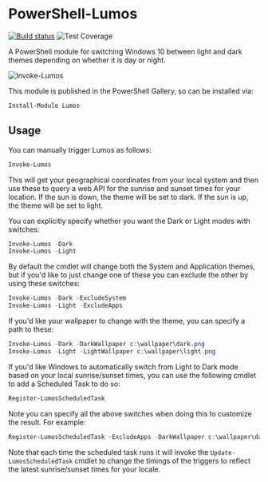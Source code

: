 # PowerShell-Lumos

[![Build status](https://ci.appveyor.com/api/projects/status/awhysa8j9ftgh3an?svg=true)](https://ci.appveyor.com/project/markwragg/powershell-influx) ![Test Coverage](https://img.shields.io/badge/coverage-0%25-red.svg?maxAge=60)

A PowerShell module for switching Windows 10 between light and dark themes depending on whether it is day or night.

![Invoke-Lumos](Invoke-Lumos.gif)

This module is published in the PowerShell Gallery, so can be installed via:

```PowerShell
Install-Module Lumos
```

## Usage

You can manually trigger Lumos as follows:

```PowerShell
Invoke-Lumos
```

This will get your geographical coordinates from your local system and then use these to query a web API for the sunrise and sunset times for your location.
If the sun is down, the theme will be set to dark.
If the sun is up, the theme will be set to light.

You can explicitly specify whether you want the Dark or Light modes with switches:

```PowerShell
Invoke-Lumos -Dark
Invoke-Lumos -Light
```

By default the cmdlet will change both the System and Application themes, but if you'd like to just change one of these you can exclude the other by using these switches:

```PowerShell
Invoke-Lumos -Dark -ExcludeSystem
Invoke-Lumos -Light -ExcludeApps
```

If you'd like your wallpaper to change with the theme, you can specify a path to these:

```PowerShell
Invoke-Lumos -Dark -DarkWallpaper c:\wallpaper\dark.png 
Invoke-Lomus -Light -LightWallpaper c:\wallpaper\light.png
```

If you'd like Windows to automatically switch from Light to Dark mode based on your local sunrise/sunset times, you can use the following cmdlet to add a Scheduled Task to do so:

```PowerShell
Register-LumosScheduledTask
```

Note you can specify all the above switches when doing this to customize the result. For example:

```PowerShell
Register-LumosScheduledTask -ExcludeApps -DarkWallpaper c:\wallpaper\dark.png -LightWallpaper c:\wallpaper\light.png
```

Note that each time the scheduled task runs it will invoke the `Update-LumosScheduledTask` cmdlet to change the timings of the triggers to reflect the latest sunrise/sunset times for your locale.
